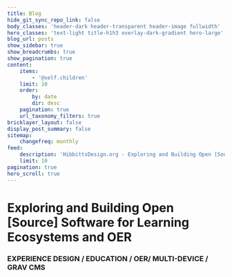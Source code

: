 ```yaml
---
title: Blog
hide_git_sync_repo_link: false
body_classes: 'header-dark header-transparent header-image fullwidth'
hero_classes: 'text-light title-h1h3 overlay-dark-gradient hero-large'
blog_url: posts
show_sidebar: true
show_breadcrumbs: true
show_pagination: true
content:
    items:
        - '@self.children'
    limit: 10
    order:
        by: date
        dir: desc
    pagination: true
    url_taxonomy_filters: true
bricklayer_layout: false
display_post_summary: false
sitemap:
    changefreq: monthly
feed:
    description: 'HibbittsDesign.org - Exploring and Building Open [Source] Software for OER and Learning Ecosystems'
    limit: 10
pagination: true
hero_scroll: true
---
```


# Exploring and Building Open [Source] Software for Learning Ecosystems and OER
### EXPERIENCE DESIGN / EDUCATION / OER/ MULTI-DEVICE / GRAV CMS
